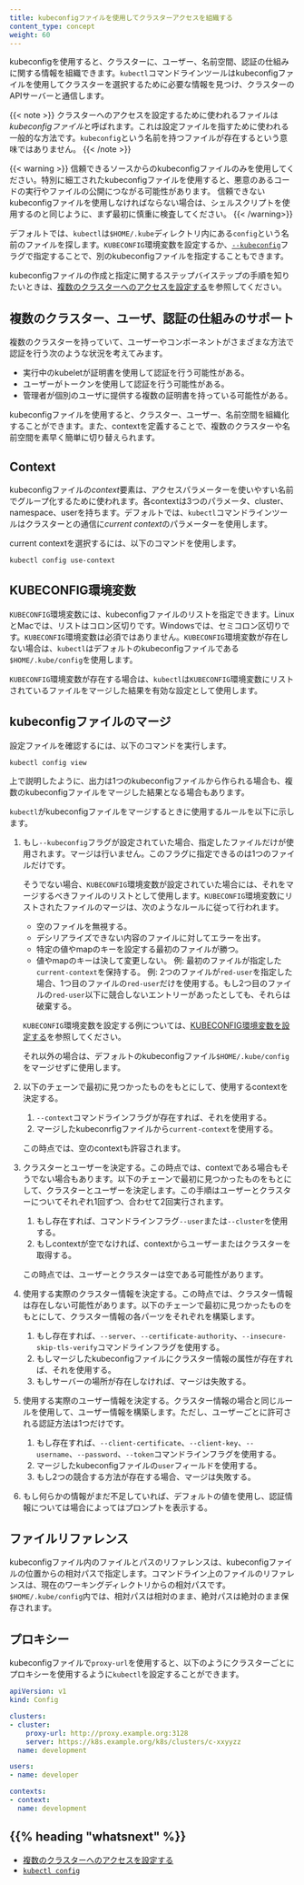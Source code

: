 ```yaml
---
title: kubeconfigファイルを使用してクラスターアクセスを組織する
content_type: concept
weight: 60
---
```


<!-- overview -->

kubeconfigを使用すると、クラスターに、ユーザー、名前空間、認証の仕組みに関する情報を組織できます。`kubectl`コマンドラインツールはkubeconfigファイルを使用してクラスターを選択するために必要な情報を見つけ、クラスターのAPIサーバーと通信します。

{{< note >}}
クラスターへのアクセスを設定するために使われるファイルは*kubeconfigファイル*と呼ばれます。これは設定ファイルを指すために使われる一般的な方法です。`kubeconfig`という名前を持つファイルが存在するという意味ではありません。
{{< /note >}}

{{< warning >}}
信頼できるソースからのkubeconfigファイルのみを使用してください。特別に細工されたkubeconfigファイルを使用すると、悪意のあるコードの実行やファイルの公開につながる可能性があります。
信頼できないkubeconfigファイルを使用しなければならない場合は、シェルスクリプトを使用するのと同じように、まず最初に慎重に検査してください。
{{< /warning>}}

デフォルトでは、`kubectl`は`$HOME/.kube`ディレクトリ内にある`config`という名前のファイルを探します。`KUBECONFIG`環境変数を設定するか、[`--kubeconfig`](/docs/reference/generated/kubectl/kubectl/)フラグで指定することで、別のkubeconfigファイルを指定することもできます。

kubeconfigファイルの作成と指定に関するステップバイステップの手順を知りたいときは、[複数のクラスターへのアクセスを設定する](/ja/docs/tasks/access-application-cluster/configure-access-multiple-clusters)を参照してください。

<!-- body -->

## 複数のクラスター、ユーザ、認証の仕組みのサポート

複数のクラスターを持っていて、ユーザーやコンポーネントがさまざまな方法で認証を行う次のような状況を考えてみます。

- 実行中のkubeletが証明書を使用して認証を行う可能性がある。
- ユーザーがトークンを使用して認証を行う可能性がある。
- 管理者が個別のユーザに提供する複数の証明書を持っている可能性がある。

kubeconfigファイルを使用すると、クラスター、ユーザー、名前空間を組織化することができます。また、contextを定義することで、複数のクラスターや名前空間を素早く簡単に切り替えられます。

## Context

kubeconfigファイルの*context*要素は、アクセスパラメーターを使いやすい名前でグループ化するために使われます。各contextは3つのパラメータ、cluster、namespace、userを持ちます。デフォルトでは、`kubectl`コマンドラインツールはクラスターとの通信に*current context*のパラメーターを使用します。

current contextを選択するには、以下のコマンドを使用します。

```
kubectl config use-context
```

## KUBECONFIG環境変数

`KUBECONFIG`環境変数には、kubeconfigファイルのリストを指定できます。LinuxとMacでは、リストはコロン区切りです。Windowsでは、セミコロン区切りです。`KUBECONFIG`環境変数は必須ではありません。`KUBECONFIG`環境変数が存在しない場合は、`kubectl`はデフォルトのkubeconfigファイルである`$HOME/.kube/config`を使用します。

`KUBECONFIG`環境変数が存在する場合は、`kubectl`は`KUBECONFIG`環境変数にリストされているファイルをマージした結果を有効な設定として使用します。

## kubeconfigファイルのマージ

設定ファイルを確認するには、以下のコマンドを実行します。

```shell
kubectl config view
```

上で説明したように、出力は1つのkubeconfigファイルから作られる場合も、複数のkubeconfigファイルをマージした結果となる場合もあります。

`kubectl`がkubeconfigファイルをマージするときに使用するルールを以下に示します。

1. もし`--kubeconfig`フラグが設定されていた場合、指定したファイルだけが使用されます。マージは行いません。このフラグに指定できるのは1つのファイルだけです。

   そうでない場合、`KUBECONFIG`環境変数が設定されていた場合には、それをマージするべきファイルのリストとして使用します。`KUBECONFIG`環境変数にリストされたファイルのマージは、次のようなルールに従って行われます。

   * 空のファイルを無視する。
   * デシリアライズできない内容のファイルに対してエラーを出す。
   * 特定の値やmapのキーを設定する最初のファイルが勝つ。
   * 値やmapのキーは決して変更しない。
     例: 最初のファイルが指定した`current-context`を保持する。
     例: 2つのファイルが`red-user`を指定した場合、1つ目のファイルの`red-user`だけを使用する。もし2つ目のファイルの`red-user`以下に競合しないエントリーがあったとしても、それらは破棄する。

   `KUBECONFIG`環境変数を設定する例については、[KUBECONFIG環境変数を設定する](/ja/docs/tasks/access-application-cluster/configure-access-multiple-clusters/#set-the-kubeconfig-environment-variable)を参照してください。

   それ以外の場合は、デフォルトのkubeconfigファイル`$HOME/.kube/config`をマージせずに使用します。

1. 以下のチェーンで最初に見つかったものをもとにして、使用するcontextを決定する。

    1. `--context`コマンドラインフラグが存在すれば、それを使用する。
    1. マージしたkubeconrfigファイルから`current-context`を使用する。

   この時点では、空のcontextも許容されます。

1. クラスターとユーザーを決定する。この時点では、contextである場合もそうでない場合もあります。以下のチェーンで最初に見つかったものをもとにして、クラスターとユーザーを決定します。この手順はユーザーとクラスターについてそれぞれ1回ずつ、合わせて2回実行されます。

   1. もし存在すれば、コマンドラインフラグ`--user`または`--cluster`を使用する。
   1. もしcontextが空でなければ、contextからユーザーまたはクラスターを取得する。

   この時点では、ユーザーとクラスターは空である可能性があります。

1. 使用する実際のクラスター情報を決定する。この時点では、クラスター情報は存在しない可能性があります。以下のチェーンで最初に見つかったものをもとにして、クラスター情報の各パーツをそれぞれを構築します。

   1. もし存在すれば、`--server`、`--certificate-authority`、`--insecure-skip-tls-verify`コマンドラインフラグを使用する。
   1. もしマージしたkubeconfigファイルにクラスター情報の属性が存在すれば、それを使用する。
   1. もしサーバーの場所が存在しなければ、マージは失敗する。

1. 使用する実際のユーザー情報を決定する。クラスター情報の場合と同じルールを使用して、ユーザー情報を構築します。ただし、ユーザーごとに許可される認証方法は1つだけです。

   1. もし存在すれば、`--client-certificate`、`--client-key`、`--username`、`--password`、`--token`コマンドラインフラグを使用する。
   1. マージしたkubeconfigファイルの`user`フィールドを使用する。
   1. もし2つの競合する方法が存在する場合、マージは失敗する。

1. もし何らかの情報がまだ不足していれば、デフォルトの値を使用し、認証情報については場合によってはプロンプトを表示する。

## ファイルリファレンス

kubeconfigファイル内のファイルとパスのリファレンスは、kubeconfigファイルの位置からの相対パスで指定します。コマンドライン上のファイルのリファレンスは、現在のワーキングディレクトリからの相対パスです。`$HOME/.kube/config`内では、相対パスは相対のまま、絶対パスは絶対のまま保存されます。

## プロキシー

kubeconfigファイルで`proxy-url`を使用すると、以下のようにクラスターごとにプロキシーを使用するように`kubectl`を設定することができます。

```yaml
apiVersion: v1
kind: Config

clusters:
- cluster:
    proxy-url: http://proxy.example.org:3128
    server: https://k8s.example.org/k8s/clusters/c-xxyyzz
  name: development

users:
- name: developer

contexts:
- context:
  name: development
```


## {{% heading "whatsnext" %}}


* [複数のクラスターへのアクセスを設定する](/ja/docs/tasks/access-application-cluster/configure-access-multiple-clusters/)
* [`kubectl config`](/docs/reference/generated/kubectl/kubectl-commands#config)
